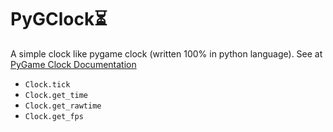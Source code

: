 # PyGClock⏳
A simple clock like pygame clock (written 100% in python language). See at [PyGame Clock Documentation](https://www.pygame.org/docs/ref/time.html#pygame.time.Clock)

- `Clock.tick`
- `Clock.get_time`
- `Clock.get_rawtime`
- `Clock.get_fps`